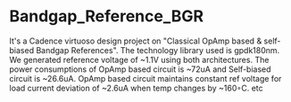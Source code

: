 # Bandgap_Reference_BGR
It's a Cadence virtuoso design project on  "Classical OpAmp based & self-biased Bandgap References".
The technology library used is gpdk180nm.
We generated reference voltage of ~1.1V using both architectures.
The power consumptions of OpAmp based circuit is ~72uA and Self-biased circuit is ~26.6uA.
OpAmp based circuit maintains constant ref voltage for load current deviation of ~2.6uA when temp changes by ~160◦C.
etc
